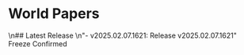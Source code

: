 # World Papers
\n## Latest Release
\n"- v2025.02.07.1621: Release v2025.02.07.1621"
Freeze Confirmed
